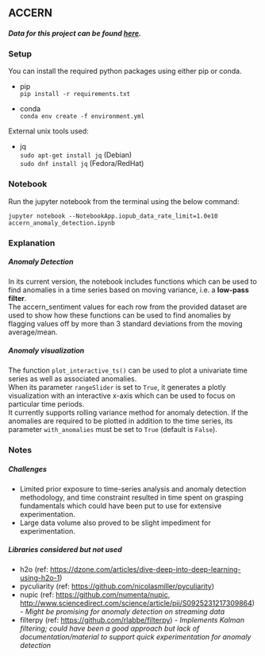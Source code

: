 ## ACCERN

#### _Data for this project can be found [here](https://s3.amazonaws.com/accern-data/2017-07-05.jsonl.gz)._

### Setup

You can install the required python packages using either pip or conda.

- pip  
`pip install -r requirements.txt`

- conda  
`conda env create -f environment.yml`

External unix tools used:

- jq  
`sudo apt-get install jq` (Debian)  
`sudo dnf install jq` (Fedora/RedHat)  

### Notebook

Run the jupyter notebook from the terminal using the below command:

`jupyter notebook --NotebookApp.iopub_data_rate_limit=1.0e10 accern_anomaly_detection.ipynb`

### Explanation

##### Anomaly Detection
In its current version, the notebook includes functions which can be used to find anomalies in a time series based on moving variance, i.e. a **low-pass filter**.  
The accern_sentiment values for each row from the provided dataset are used to show how these functions can be used to find anomalies by flagging values off by more than 3 standard deviations from the moving average/mean.

##### Anomaly visualization
The function `plot_interactive_ts()` can be used to plot a univariate time series as well as associated anomalies.  
When its parameter `rangeSlider` is set to `True`, it generates a plotly visualization with an interactive x-axis which can
be used to focus on particular time periods.  
It currently supports rolling variance method for anomaly detection. If the anomalies are required to be plotted in addition to the time series, its parameter `with_anomalies` must be set to `True` (default is `False`).

### Notes

##### Challenges
- Limited prior exposure to time-series analysis and anomaly detection methodology, and time constraint resulted in time spent on grasping fundamentals which could have been put to use for extensive experimentation.
- Large data volume also proved to be slight impediment for experimentation.

##### Libraries considered but not used
- h2o (ref: https://dzone.com/articles/dive-deep-into-deep-learning-using-h2o-1)
- pyculiarity (ref: https://github.com/nicolasmiller/pyculiarity)
- nupic (ref: https://github.com/numenta/nupic, http://www.sciencedirect.com/science/article/pii/S0925231217309864) - *Might be promising for anomaly detection on streaming data*
- filterpy (ref: https://github.com/rlabbe/filterpy) - *Implements Kalman filtering; could have been a good approach but lack of documentation/material to support quick experimentation for anomaly detection*
